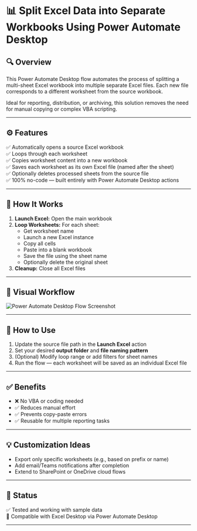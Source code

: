 # 📊 Split Excel Data into Separate Workbooks Using Power Automate Desktop

## 🔍 Overview

This Power Automate Desktop flow automates the process of splitting a multi-sheet Excel workbook into multiple separate Excel files. Each new file corresponds to a different worksheet from the source workbook.

Ideal for reporting, distribution, or archiving, this solution removes the need for manual copying or complex VBA scripting.

---

## ⚙️ Features

✅ Automatically opens a source Excel workbook  
✅ Loops through each worksheet  
✅ Copies worksheet content into a new workbook  
✅ Saves each worksheet as its own Excel file (named after the sheet)  
✅ Optionally deletes processed sheets from the source file  
✅ 100% no-code — built entirely with Power Automate Desktop actions

---

## 🔁 How It Works

1. **Launch Excel:** Open the main workbook  
2. **Loop Worksheets:** For each sheet:
   - Get worksheet name
   - Launch a new Excel instance
   - Copy all cells
   - Paste into a blank workbook
   - Save the file using the sheet name
   - Optionally delete the original sheet
3. **Cleanup:** Close all Excel files

---

## 🧠 Visual Workflow

![Power Automate Desktop Flow Screenshot](<img width="1600" height="900" alt="Screenshot (167)" src="https://github.com/user-attachments/assets/fa04e0e8-c8ec-4705-a0ed-9a4f6670ffa2" />
)

---

## 🚀 How to Use

1. Update the source file path in the **Launch Excel** action  
2. Set your desired **output folder** and **file naming pattern**  
3. (Optional) Modify loop range or add filters for sheet names  
4. Run the flow — each worksheet will be saved as an individual Excel file

---

## ✅ Benefits

- ❌ No VBA or coding needed  
- ✅ Reduces manual effort  
- ✅ Prevents copy-paste errors  
- ✅ Reusable for multiple reporting tasks

---

## 💡 Customization Ideas

- Export only specific worksheets (e.g., based on prefix or name)
- Add email/Teams notifications after completion
- Extend to SharePoint or OneDrive cloud flows

---

## 🏁 Status

✅ Tested and working with sample data  
📂 Compatible with Excel Desktop via Power Automate Desktop

---

